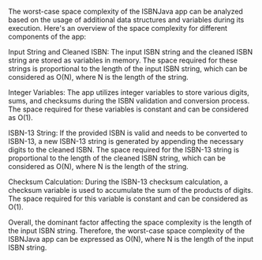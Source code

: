 The worst-case space complexity of the ISBNJava app can be analyzed based on the usage of additional data structures and variables during 
its execution. Here's an overview of the space complexity for different components of the app:

Input String and Cleaned ISBN: The input ISBN string and the cleaned ISBN string are stored as variables in memory. 
The space required for these strings is proportional to the length of the input ISBN string, which can be considered as O(N), where N is the 
length of the string.


Integer Variables: The app utilizes integer variables to store various digits, sums, and checksums during the ISBN validation and conversion process.
The space required for these variables is constant and can be considered as O(1).


ISBN-13 String: If the provided ISBN is valid and needs to be converted to ISBN-13, a new ISBN-13 string is generated by appending the 
necessary digits to the cleaned ISBN. The space required for the ISBN-13 string is proportional to the length of the cleaned ISBN string, 
which can be considered as O(N), where N is the length of the string.


Checksum Calculation: During the ISBN-13 checksum calculation, a checksum variable is used to accumulate the sum of the products of digits.
The space required for this variable is constant and can be considered as O(1).

Overall, the dominant factor affecting the space complexity is the length of the input ISBN string. Therefore, the worst-case space 
complexity of the ISBNJava app can be expressed as O(N), where N is the length of the input ISBN string.
